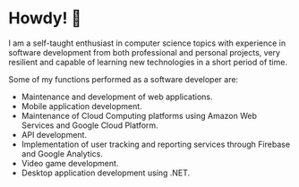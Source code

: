 # Howdy! 👾

I am a self-taught enthusiast in computer science topics with experience in software development from both professional and personal projects, very resilient and capable of learning new technologies in a short period of time.

Some of my functions performed as a software developer are:

* Maintenance and development of web applications.
* Mobile application development.
* Maintenance of Cloud Computing platforms using Amazon Web Services and Google Cloud Platform.
* API development.
* Implementation of user tracking and reporting services through Firebase and Google Analytics.
* Video game development.
* Desktop application development using .NET.
